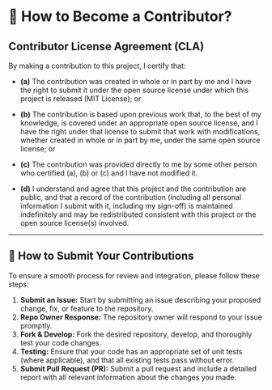 # 🤝 How to Become a Contributor?

## Contributor License Agreement (CLA)

By making a contribution to this project, I certify that:

* **(a)** The contribution was created in whole or in part by me and I have the right to submit it under the open source license under which this project is released (MIT License); or
* **(b)** The contribution is based upon previous work that, to the best of my knowledge, is covered under an appropriate open source license, and I have the right under that license to submit that work with modifications, whether created in whole or in part by me, under the same open source license; or
* **(c)** The contribution was provided directly to me by some other person who certified (a), (b) or (c) and I have not modified it.

* **(d)** I understand and agree that this project and the contribution are public, and that a record of the contribution (including all personal information I submit with it, including my sign-off) is maintained indefinitely and may be redistributed consistent with this project or the open source license(s) involved.

---

## 🚀 How to Submit Your Contributions

To ensure a smooth process for review and integration, please follow these steps:

1.  **Submit an Issue:** Start by submitting an issue describing your proposed change, fix, or feature to the repository.
2.  **Repo Owner Response:** The repository owner will respond to your issue promptly.
3.  **Fork & Develop:** Fork the desired repository, develop, and thoroughly test your code changes.
4.  **Testing:** Ensure that your code has an appropriate set of unit tests (where applicable), and that all existing tests pass without error.
5.  **Submit Pull Request (PR):** Submit a pull request and include a detailed report with all relevant information about the changes you made.
